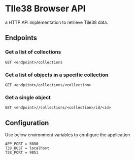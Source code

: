 # TIle38 Browser API

a HTTP API implementation to retrieve Tile38 data.

## Endpoints

### Get a list of collections

```text
GET <endpoint>/collections
```

### Get a list of objects in a specific collection

```text
GET <endpiint>/collections/<collection>
```

### Get a single object

```text
GET <endpoint>//collections/<collection>/id/<id>
```

## Configuration

Use below environment variables to configure the application

```text
APP_PORT = 8080
T38_HOST = localhost
T38_PORT = 9851
```
